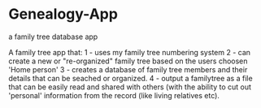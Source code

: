 # Genealogy-App
a  family tree database app

A family tree app that:
  1 - uses my family tree numbering system
  2 - can create a new or "re-organized" family tree based on the users choosen 'Home person'
  3 - creates a database of family tree members and their details that can be seached or organized.
  4 - output a familytree as a file that can be easily read and shared with others (with the ability to cut out 'personal' information from the record (like living relatives etc).
  
